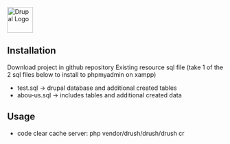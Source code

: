 <img alt="Drupal Logo" src="https://www.drupal.org/files/Wordmark_blue_RGB.png" height="60px">

## Installation

Download project in github repository
Existing resource sql file (take 1 of the 2 sql files below to install to phpmyadmin on xampp)
- test.sql -> drupal database and additional created tables
- abou-us.sql -> includes tables and additional created data

## Usage

- code clear cache server: php vendor/drush/drush/drush cr


